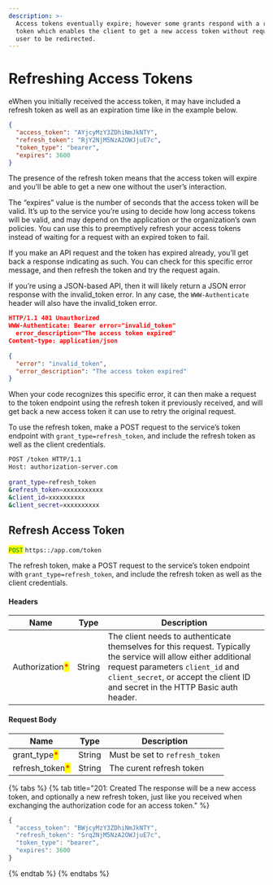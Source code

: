 ```yaml
---
description: >-
  Access tokens eventually expire; however some grants respond with a refresh
  token which enables the client to get a new access token without requiring the
  user to be redirected.
---
```


# Refreshing Access Tokens

eWhen you initially received the access token, it may have included a refresh token as well as an expiration time like in the example below.

```json
{
  "access_token": "AYjcyMzY3ZDhiNmJkNTY",
  "refresh_token": "RjY2NjM5NzA2OWJjuE7c",
  "token_type": "bearer",
  "expires": 3600
}
```

The presence of the refresh token means that the access token will expire and you’ll be able to get a new one without the user’s interaction.

The “expires” value is the number of seconds that the access token will be valid. It’s up to the service you’re using to decide how long access tokens will be valid, and may depend on the application or the organization’s own policies. You can use this to preemptively refresh your access tokens instead of waiting for a request with an expired token to fail.

If you make an API request and the token has expired already, you’ll get back a response indicating as such. You can check for this specific error message, and then refresh the token and try the request again.

If you’re using a JSON-based API, then it will likely return a JSON error response with the invalid\_token error. In any case, the `WWW-Authenticate` header will also have the invalid\_token error.

```json
HTTP/1.1 401 Unauthorized
WWW-Authenticate: Bearer error="invalid_token"
  error_description="The access token expired"
Content-type: application/json
 
{
  "error": "invalid_token",
  "error_description": "The access token expired"
}
```

When your code recognizes this specific error, it can then make a request to the token endpoint using the refresh token it previously received, and will get back a new access token it can use to retry the original request.

To use the refresh token, make a POST request to the service’s token endpoint with `grant_type=refresh_token`, and include the refresh token as well as the client credentials.

```bash
POST /token HTTP/1.1
Host: authorization-server.com
 
grant_type=refresh_token
&refresh_token=xxxxxxxxxxx
&client_id=xxxxxxxxxx
&client_secret=xxxxxxxxxx
```

## Refresh Access Token

<mark style="color:green;">`POST`</mark> `https::/app.com/token`

The refresh token, make a POST request to the service’s token endpoint with `grant_type=refresh_token`, and include the refresh token as well as the client credentials.

#### Headers

| Name                                            | Type   | Description                                                                                                                                                                                                                            |
| ----------------------------------------------- | ------ | -------------------------------------------------------------------------------------------------------------------------------------------------------------------------------------------------------------------------------------- |
| Authorization<mark style="color:red;">\*</mark> | String | The client needs to authenticate themselves for this request. Typically the service will allow either additional request parameters `client_id` and `client_secret`, or accept the client ID and secret in the HTTP Basic auth header. |

#### Request Body

| Name                                             | Type   | Description                    |
| ------------------------------------------------ | ------ | ------------------------------ |
| grant\_type<mark style="color:red;">\*</mark>    | String | Must be set to `refresh_token` |
| refresh\_token<mark style="color:red;">\*</mark> | String | The curent refresh token       |

{% tabs %}
{% tab title="201: Created The response will be a new access token, and optionally a new refresh token, just like you received when exchanging the authorization code for an access token." %}
```javascript
{
  "access_token": "BWjcyMzY3ZDhiNmJkNTY",
  "refresh_token": "Srq2NjM5NzA2OWJjuE7c",
  "token_type": "bearer",
  "expires": 3600
}
```
{% endtab %}
{% endtabs %}
